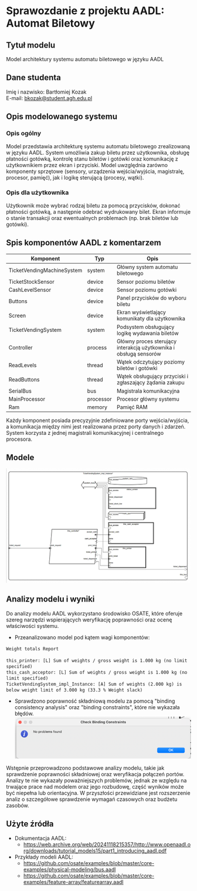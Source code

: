 # Sprawozdanie z projektu AADL: Automat Biletowy

## Tytuł modelu

Model architektury systemu automatu biletowego w języku AADL

## Dane studenta

Imię i nazwisko: Bartłomiej Kozak  
E-mail: bkozak@student.agh.edu.pl

## Opis modelowanego systemu

### Opis ogólny

Model przedstawia architekturę systemu automatu biletowego zrealizowaną w języku AADL.
System umożliwia zakup biletu przez użytkownika, obsługę płatności gotówką, kontrolę stanu biletów i gotówki oraz
komunikację z użytkownikiem przez ekran i przyciski. Model uwzględnia zarówno komponenty sprzętowe (sensory,
urządzenia wejścia/wyjścia, magistralę, procesor, pamięć), jak i logikę sterującą (procesy, wątki).

### Opis dla użytkownika

Użytkownik może wybrać rodzaj biletu za pomocą przycisków, dokonać płatności gotówką, a następnie odebrać wydrukowany
bilet. Ekran informuje o stanie transakcji oraz ewentualnych problemach (np. brak biletów lub gotówki).

## Spis komponentów AADL z komentarzem

| Komponent                  | Typ       | Opis                                                              |
|----------------------------|-----------|-------------------------------------------------------------------|
| TicketVendingMachineSystem | system    | Główny system automatu biletowego                                 |
| TicketStockSensor          | device    | Sensor poziomu biletów                                            |
| CashLevelSensor            | device    | Sensor poziomu gotówki                                            |
| Buttons                    | device    | Panel przycisków do wyboru biletu                                 |
| Screen                     | device    | Ekran wyświetlający komunikaty dla użytkownika                    |
| TicketVendingSystem        | system    | Podsystem obsługujący logikę wydawania biletów                    |
| Controller                 | process   | Główny proces sterujący interakcją użytkownika i obsługą sensorów |
| ReadLevels                 | thread    | Wątek odczytujący poziomy biletów i gotówki                       |
| ReadButtons                | thread    | Wątek obsługujący przyciski i zgłaszający żądania zakupu          |
| SerialBus                  | bus       | Magistrala komunikacyjna                                          |
| MainProcessor              | processor | Procesor główny systemu                                           |
| Ram                        | memory    | Pamięć RAM                                                        |

Każdy komponent posiada precyzyjnie zdefiniowane porty wejścia/wyjścia, a komunikacja między nimi jest realizowana
przez porty danych i zdarzeń. System korzysta z jednej magistrali komunikacyjnej i centralnego procesora.

## Modele

![](ticketVendingSystem.png)

## Analizy modelu i wyniki

Do analizy modelu AADL wykorzystano środowisko OSATE, które oferuje szereg narzędzi wspierających weryfikację
poprawności oraz ocenę właściwości systemu.

* Przeanalizowano model pod kątem wagi komponentów:

```text
Weight totals Report

this_printer: [L] Sum of weights / gross weight is 1.000 kg (no limit specified)
this_cash_acceptor: [L] Sum of weights / gross weight is 1.000 kg (no limit specified)
TicketVendingSystem_impl_Instance: [A] Sum of weights (2.000 kg) is below weight limit of 3.000 kg (33.3 % Weight slack)
```

* Sprawdzono poprawność składniową modelu za pomocą "binding consistency analysis" oraz "binding constraints", które
  nie wykazała błędów.
  ![](result.png)

Wstępnie przeprowadzono podstawowe analizy modelu, takie jak sprawdzenie poprawności składniowej oraz weryfikacja
połączeń portów. Analizy te nie wykazały poważniejszych problemów, jednak ze względu na trwające prace nad modelem
oraz jego rozbudowę, część wyników może być niepełna lub orientacyjna.
W przyszłości przewidziane jest rozszerzenie analiz o szczegółowe sprawdzenie wymagań czasowych oraz budżetu
zasobów.

## Użyte źródła

* Dokumentacja AADL:
    * https://web.archive.org/web/20241118215357/http://www.openaadl.org/downloads/tutorial_models15/part1_introducing_aadl.pdf
* Przykłady modeli AADL:
    * https://github.com/osate/examples/blob/master/core-examples/physical-modeling/bus.aadl
    * https://github.com/osate/examples/blob/master/core-examples/feature-array/featurearray.aadl
